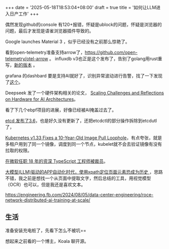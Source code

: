 +++
date = '2025-05-18T18:53:04+08:00'
draft = true
title = '如何让LLM进入日产工作'
+++


偶然发现github的console 有120+报错，怀疑是ublock的问题，怀疑是浏览器的问题，最后才发现是语雀浏览器插件导致的。

Google launches Material 3 ，似乎已经没有之前那么惊艳了。

看到open-telemetry准备支持arrow了，https://github.com/open-telemetry/otel-arrow 。
influxdb v3也正是这个发布了，告别了golang用rust重写，[新的版本](https://docs.influxdata.com/influxdb3/core/get-started/) 。


grafana 的dashbard 要是支持AI就好了，识别异常波动进行告警，找了一下发现了[这个](https://github.com/grafana/grafana-llm-app)。

Deepseek 发了一个硬件架构相关的论文， [Scaling Challenges and Reflections on Hardware for AI Architectures](https://www.arxiv.org/pdf/2505.09343)。

看了下几个ebpf项目的进展，好像已经被AI掩盖过去了。

[etcd 发布了3.6](https://etcd.io/blog/2025/announcing-etcd-3.6/)，也是好久没有更新了，还把etcdctl的部分操作拆除到etcdutl了，

[Kubernetes v1.33 Fixes a 10-Year-Old Image Pull Loophole](https://blog.abhimanyu-saharan.com/posts/kubernetes-v1-33-fixes-a-10-year-old-image-pull-loophole)，有点夸张，就是多租户用到了同一个镜像，调度到同一个节点，kubelet就不会去验证镜像有没有拉取的权限。

[在微软任职 18 年的资深 TypeScript 工程师被裁员](https://www.oschina.net/news/350003/ms-lays-off-typescript-veteran-in-latest-job-cuts)。

[大模型(LLM)驱动的APP自动化时代，使用xpath定位页面元素恐成为历史 ](http://hanzilu.com/wordpress/?p=429)，思路不错，我之前是想找一个从页面中提取文字，然后总结的工具，用视觉模型（OCR）也可以，但是我还是喜欢文本。

https://engineering.fb.com/2024/08/05/data-center-engineering/roce-network-distributed-ai-training-at-scale/

## 生活
准备安装充电桩了，先看下怎么不被坑==

想起来之前看的一个博主，Koala 聊开源。
